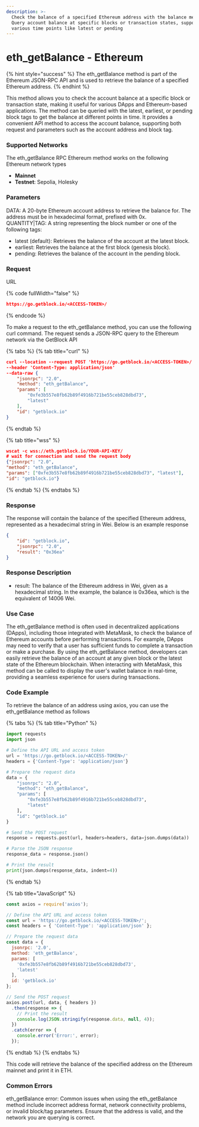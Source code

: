 ```yaml
---
description: >-
  Check the balance of a specified Ethereum address with the balance method.
  Query account balance at specific blocks or transaction states, supporting
  various time points like latest or pending
---
```


# eth\_getBalance - Ethereum

{% hint style="success" %}
The eth\_getBalance method is part of the Ethereum JSON-RPC API and is used to retrieve the balance of a specified Ethereum address.
{% endhint %}

This method allows you to check the account balance at a specific block or transaction state, making it useful for various DApps and Ethereum-based applications. The method can be queried with the latest, earliest, or pending block tags to get the balance at different points in time. It provides a convenient API method to access the account balance, supporting both request and parameters such as the account address and block tag.

### Supported Networks

The eth\_getBalance RPC Ethereum method works on the following Ethereum network types

* **Mainnet**
* **Testnet**: Sepolia, Holesky

### Parameters

DATA: A 20-byte Ethereum account address to retrieve the balance for. The address must be in hexadecimal format, prefixed with 0x.\
QUANTITY|TAG: A string representing the block number or one of the following tags:

* latest (default): Retrieves the balance of the account at the latest block.
* earliest: Retrieves the balance at the first block (genesis block).
* pending: Retrieves the balance of the account in the pending block.

### Request

URL

{% code fullWidth="false" %}
```json
https://go.getblock.io/<ACCESS-TOKEN>/
```
{% endcode %}

To make a request to the eth\_getBalance method, you can use the following curl command. The request sends a JSON-RPC query to the Ethereum network via the GetBlock API

{% tabs %}
{% tab title="curl" %}
```json
curl --location --request POST 'https://go.getblock.io/<ACCESS-TOKEN>/' 
--header 'Content-Type: application/json' 
--data-raw {
    "jsonrpc": "2.0",
    "method": "eth_getBalance",
    "params": [
        "0xfe3b557e8fb62b89f4916b721be55ceb828dbd73",
        "latest"
    ],
    "id": "getblock.io"
}
```
{% endtab %}

{% tab title="wss" %}
```json
wscat -c wss://eth.getblock.io/YOUR-API-KEY/ 
# wait for connection and send the request body 
{"jsonrpc": "2.0",
"method": "eth_getBalance",
"params": ["0xfe3b557e8fb62b89f4916b721be55ceb828dbd73", "latest"],
"id": "getblock.io"}
```
{% endtab %}
{% endtabs %}

### Response

The response will contain the balance of the specified Ethereum address, represented as a hexadecimal string in Wei. Below is an example response

```json
{
    "id": "getblock.io",
    "jsonrpc": "2.0",
    "result": "0x36ea"
}
```

### Response Description

* result: The balance of the Ethereum address in Wei, given as a hexadecimal string. In the example, the balance is 0x36ea, which is the equivalent of 14006 Wei.

### Use Case

The eth\_getBalance method is often used in decentralized applications (DApps), including those integrated with MetaMask, to check the balance of Ethereum accounts before performing transactions. For example, DApps may need to verify that a user has sufficient funds to complete a transaction or make a purchase. By using the eth\_getBalance method, developers can easily retrieve the balance of an account at any given block or the latest state of the Ethereum blockchain. When interacting with MetaMask, this method can be called to display the user's wallet balance in real-time, providing a seamless experience for users during transactions.

### Code Example

To retrieve the balance of an address using axios, you can use the eth\_getBalance method as follows

{% tabs %}
{% tab title="Python" %}
```python
import requests
import json

# Define the API URL and access token
url = 'https://go.getblock.io/<ACCESS-TOKEN>/'
headers = {'Content-Type': 'application/json'}

# Prepare the request data
data = {
    "jsonrpc": "2.0",
    "method": "eth_getBalance",
    "params": [
        "0xfe3b557e8fb62b89f4916b721be55ceb828dbd73",
        "latest"
    ],
    "id": "getblock.io"
}

# Send the POST request
response = requests.post(url, headers=headers, data=json.dumps(data))

# Parse the JSON response
response_data = response.json()

# Print the result
print(json.dumps(response_data, indent=4))

```
{% endtab %}

{% tab title="JavaScript" %}
```javascript
const axios = require('axios');

// Define the API URL and access token
const url = 'https://go.getblock.io/<ACCESS-TOKEN>/';
const headers = { 'Content-Type': 'application/json' };

// Prepare the request data
const data = {
  jsonrpc: '2.0',
  method: 'eth_getBalance',
  params: [
    '0xfe3b557e8fb62b89f4916b721be55ceb828dbd73',
    'latest'
  ],
  id: 'getblock.io'
};

// Send the POST request
axios.post(url, data, { headers })
  .then(response => {
    // Print the result
    console.log(JSON.stringify(response.data, null, 4));
  })
  .catch(error => {
    console.error('Error:', error);
  });

```
{% endtab %}
{% endtabs %}

This code will retrieve the balance of the specified address on the Ethereum mainnet and print it in ETH.

### Common Errors

eth\_getBalance error: Common issues when using the eth\_getBalance method include incorrect address format, network connectivity problems, or invalid block/tag parameters. Ensure that the address is valid, and the network you are querying is correct.
